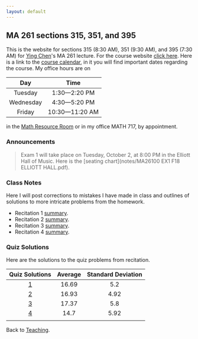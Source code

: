 ```yaml
---
layout: default
---
```


## [](#course) MA 261 sections 315, 351, and 395
This is the website for sections 315 (8:30 AM), 351 (9:30 AM), and 395 (7:30 AM)
for [Ying Chen](https://www.math.purdue.edu/~chen1447/)'s MA 261 lecture. For
the course website [click here](https://www.math.purdue.edu/MA261). Here is a
link to the [course
calendar](https://www.math.purdue.edu/~chenjk/261-F18-calendar.html), in it you
will find important dates regarding the course. My office hours are on

| Day       | Time           |
| :-------: | :------------: |
| Tuesday   | 1:30—2:20 PM   |
| Wednesday | 4:30—5:20 PM   |
| Friday    | 10:30—11:20 AM |

in the [Math Resource
Room](https://www.math.purdue.edu/academic/courses/helproom) or in my office
MATH 717, by appointment.

### [](#announce) Announcements
> Exam 1 will take place on Tuesday, October 2, at 8:00 PM in the Elliott Hall of Music. Here is the [seating chart](notes/MA26100 EX1 F18 ELLIOTT HALL.pdf).

### [](#notes) Class Notes
Here I will post corrections to mistakes I have made in class and outlines of
solutions to more intricate problems from the homework.

* Recitation 1 [summary](rec-1.html).
* Recitation 2 [summary](rec-2.html).
* Recitation 3 [summary](rec-3.html).
* Recitation 4 [summary](rec-4.html).

### [](#sols) Quiz Solutions
Here are the solutions to the quiz problems from recitation.

| Quiz Solutions                |    Average |    Standard Deviation |
| :---------------------------: | :--------: | :-------------------: |
| [1](quizzes/MA261_Quiz_1.pdf) |      16.69 |                   5.2 |
| [2](quizzes/MA261_Quiz_2.pdf) |      16.93 |                  4.92 |
| [3](quizzes/MA261_Quiz_3.pdf) |      17.37 |                   5.8 |
| [4](quizzes/MA261_Quiz_4.pdf) |       14.7 |                  5.92 |
|                               |            |                       |

Back to [Teaching](../#-teaching).
